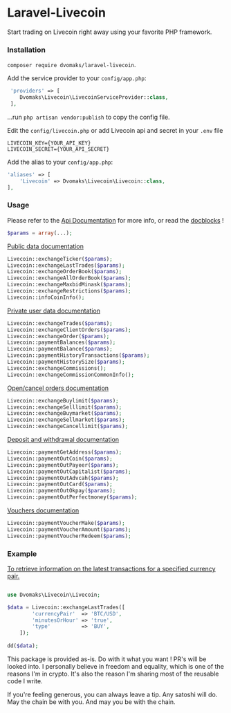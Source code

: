 # Laravel-Livecoin

Start trading on Livecoin right away using your favorite PHP framework.

### Installation

`composer require dvomaks/laravel-livecoin`.

Add the service provider to your `config/app.php`:
 
```php  
 'providers' => [
    Dvomaks\Livecoin\LivecoinServiceProvider::class,
 ],
```
 
...run `php artisan vendor:publish` to copy the config file.

Edit the `config/livecoin.php` or add Livecoin api and secret in your `.env` file

```
LIVECOIN_KEY={YOUR_API_KEY}
LIVECOIN_SECRET={YOUR_API_SECRET}

```

Add the alias to your `config/app.php`:

```php 
'aliases' => [
    'Livecoin' => Dvomaks\Livecoin\Livecoin::class,
],
```

### Usage

Please refer to the [Api Documentation](https://www.livecoin.net/api/common) for more info, or read the [docblocks](https://github.com/dvomaks/laravel-livecoin/blob/master/src/Client.php) !

```php
$params = array(...);
```

[Public data documentation](https://www.livecoin.net/api/public)

```php
Livecoin::exchangeTicker($params);
Livecoin::exchangeLastTrades($params);
Livecoin::exchangeOrderBook($params);
Livecoin::exchangeAllOrderBook($params);
Livecoin::exchangeMaxbidMinask($params);
Livecoin::exchangeRestrictions($params);
Livecoin::infoCoinInfo(); 
```

[Private user data documentation](https://www.livecoin.net/api/public)

```php
Livecoin::exchangeTrades($params);
Livecoin::exchangeClientOrders($params);
Livecoin::exchangeOrder($params);
Livecoin::paymentBalances($params);
Livecoin::paymentBalance($params);
Livecoin::paymentHistoryTransactions($params);
Livecoin::paymentHistorySize($params);
Livecoin::exchangeCommissions();
Livecoin::exchangeCommissionCommonInfo();
```

[Open/cancel orders documentation](https://www.livecoin.net/api/orders)

```php
Livecoin::exchangeBuylimit($params);
Livecoin::exchangeSelllimit($params);
Livecoin::exchangeBuymarket($params);
Livecoin::exchangeSellmarket($params);
Livecoin::exchangeCancellimit($params);
```

[Deposit and withdrawal documentation](https://www.livecoin.net/api/withdrawal)  
   
```php
Livecoin::paymentGetAddress($params);
Livecoin::paymentOutCoin($params);
Livecoin::paymentOutPayeer($params);
Livecoin::paymentOutCapitalist($params);
Livecoin::paymentOutAdvcah($params);
Livecoin::paymentOutCard($params);
Livecoin::paymentOutOkpay($params);
Livecoin::paymentOutPerfectmoney($params);
```

[Vouchers documentation](https://www.livecoin.net/api/vouchers)

```php
Livecoin::paymentVoucherMake($params);
Livecoin::paymentVoucherAmount($params);
Livecoin::paymentVoucherRedeem($params);
```

### Example


[To retrieve information on the latest transactions for a specified currency pair.](https://www.livecoin.net/api/public#exchangelast_trades)

```php

use Dvomaks\Livecoin\Livecoin;

$data = Livecoin::exchangeLastTrades([
        'currencyPair'  => 'BTC/USD',
        'minutesOrHour' => 'true',
        'type'          => 'BUY',
    ]);
    
dd($data);
```

This package is provided as-is. Do with it what you want ! PR's will be looked into.
I personally believe in freedom and equality, which is one of the reasons I'm in crypto.
It's also the reason I'm sharing most of the reusable code I write.

If you're feeling generous, you can always leave a tip. Any satoshi will do.
May the chain be with you. And may you be with the chain.